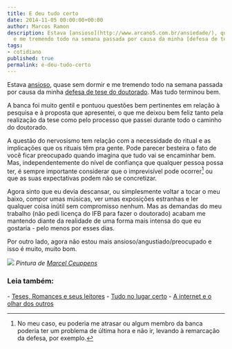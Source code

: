 ```yaml
---
title: E deu tudo certo
date: 2014-11-05 00:00:00+00:00
author: Marcos Ramon
description: Estava [ansioso](http://www.arcano5.com.br/ansiedade/), quase sem dormir
  e me tremendo todo na semana passada por causa da minha [defesa de tese do doutorado](h...
tags:
- cotidiano
published: true
permalink: e-deu-tudo-certo
---
```

Estava [ansioso](http://www.arcano5.com.br/ansiedade/), quase sem dormir e me tremendo todo na semana passada por causa da minha [defesa de tese do doutorado](http://instagram.com/p/u1b36WPnnz). Mas tudo terminou bem.

A banca foi muito gentil e pontuou questões bem pertinentes em relação à pesquisa e à proposta que apresentei, o que me deixou bem feliz tanto pela realização da tese como pelo processo que passei durante todo o caminho do doutorado.

A questão do nervosismo tem relação com a necessidade do ritual e as implicações que os rituais têm pra gente. Pode parecer besteira o fato de você ficar preocupado quando imagina que tudo vai se encaminhar bem. Mas, independentemente do nível de confiança que qualquer pessoa possa ter, é sempre importante considerar que o imprevisível pode ocorrer[^1] ou que as suas expectativas podem não se concretizar.

Agora sinto que eu devia descansar, ou simplesmente voltar a tocar o meu baixo, compor umas músicas, ver umas exposições estranhas e ler qualquer coisa inútil sem compromisso nenhum. Mas as demandas do meu trabalho (não pedi licença do IFB para fazer o doutorado) acabam me mantendo diante da realidade de uma forma mais intensa do que eu gostaria - pelo menos por esses dias. 

Por outro lado, agora não estou mais ansioso/angustiado/preocupado e isso é muito, muito bom.

![](http://40.media.tumblr.com/tumblr_m0s0mhjZ8W1rnqg7ho1_1280.jpg)
*Pintura de [Marcel Ceuppens](http://web.mac.com/marcel.ceuppens/Marcel_Ceuppens/paintings.html#grid)*

[^1]: No meu caso, eu poderia me atrasar ou algum membro da banca poderia ter um problema de última hora e não ir, levando à remarcação da defesa, por exemplo.



<h3>Leia também:</h3>
- <a href="/teses-romances-e-seus-leitores">Teses, Romances e seus leitores</a>
- <a href="/tudo-no-lugar-certo">Tudo no lugar certo</a>
- <a href="/a-internet-e-o-olhar-dos-outros">A internet e o olhar dos outros</a>
